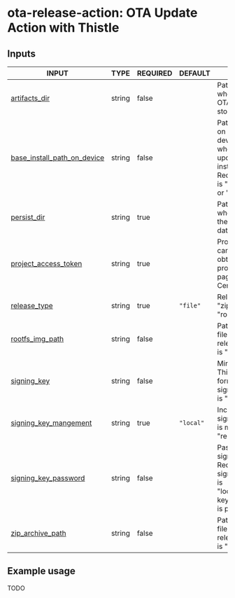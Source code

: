 # ota-release-action: OTA Update Action with Thistle

## Inputs

<!-- AUTO-DOC-INPUT:START - Do not remove or modify this section -->

|                                                       INPUT                                                       |  TYPE  | REQUIRED |  DEFAULT  |                                                                         DESCRIPTION                                                                         |
|-------------------------------------------------------------------------------------------------------------------|--------|----------|-----------|-------------------------------------------------------------------------------------------------------------------------------------------------------------|
|                      <a name="input_artifacts_dir"></a>[artifacts_dir](#input_artifacts_dir)                      | string |  false   |           |                                              Path to the directory where <br>OTA update artifacts are stored                                                |
| <a name="input_base_install_path_on_device"></a>[base_install_path_on_device](#input_base_install_path_on_device) | string |  false   |           | Path to base directory on <br>device file system where OTA <br>update artifacts will be installed. <br>Required if release_type is "file" <br>or "archive"  |
|                         <a name="input_persist_dir"></a>[persist_dir](#input_persist_dir)                         | string |   true   |           |                                                Path to the directory where <br>the device can persist data                                                  |
|           <a name="input_project_access_token"></a>[project_access_token](#input_project_access_token)            | string |   true   |           |                           Project access token can be <br>obtained from the project settings <br>page in Thistle Control Center                             |
|                       <a name="input_release_type"></a>[release_type](#input_release_type)                        | string |   true   | `"file"`  |                                                     Release type ("file", "zip_archive", or "rootfs")                                                       |
|                   <a name="input_rootfs_img_path"></a>[rootfs_img_path](#input_rootfs_img_path)                   | string |  false   |           |                                      Path to the rootfs image <br>file. Required only if release_type <br>is "rootfs"                                       |
|                         <a name="input_signing_key"></a>[signing_key](#input_signing_key)                         | string |  false   |           |                             Minisign signing key in Thistle <br>format. Required only if signing_key_mangement <br>is "local"                               |
|          <a name="input_signing_key_mangement"></a>[signing_key_mangement](#input_signing_key_mangement)          | string |   true   | `"local"` |                                             Incidates how the signing key <br>is managed ("local" or "remote")                                              |
|           <a name="input_signing_key_password"></a>[signing_key_password](#input_signing_key_password)            | string |  false   |           |           Password for the signing key. <br>Required only if signing_key_mangement is <br>"local" and the signing key <br>is password protected             |
|                 <a name="input_zip_archive_path"></a>[zip_archive_path](#input_zip_archive_path)                  | string |  false   |           |                                      Path to the zip archive <br>file. Required only if release_type <br>is "archive"                                       |

<!-- AUTO-DOC-INPUT:END -->


## Example usage

TODO
